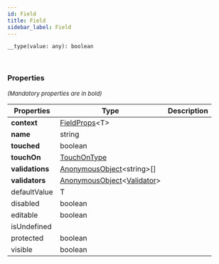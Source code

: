 ```yaml
---
id: Field
title: Field
sidebar_label: Field
---
```


```tsx
__type(value: any): boolean
```
<br/>



### Properties

<font size="2"><i>(Mandatory properties are in bold)</i></font>

| Properties | Type | Description |
| --------- | ---- | ----------- |
| **context** | [FieldProps](/framework-api/interfaces/FieldProps.md)<T\> |  |
| **name** | string |  |
| **touched** | boolean |  |
| **touchOn** | [TouchOnType](/framework-api/types/TouchOnType.md) |  |
| **validations** | [AnonymousObject](/framework-api/interfaces/AnonymousObject.md)<string\>[] |  |
| **validators** | [AnonymousObject](/framework-api/interfaces/AnonymousObject.md)<[Validator](/framework-api/types/Validator.md)\> |  |
| defaultValue | T |  |
| disabled | boolean |  |
| editable | boolean |  |
| isUndefined |  |  |
| protected | boolean |  |
| visible | boolean |  |
